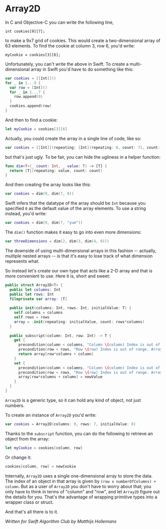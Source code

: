# Array2D

In C and Objective-C you can write the following line,

	int cookies[9][7];
	
to make a 9x7 grid of cookies. This would create a two-dimensional array of 63 elements. To find the cookie at column 3, row 6, you'd write:

	myCookie = cookies[3][6];
	
Unfortunately, you can't write the above in Swift. To create a multi-dimensional array in Swift you'd have to do something like this:

```swift
var cookies = [[Int]]()
for _ in 1...9 {
  var row = [Int]()
  for _ in 1...7 {
    row.append(0)
  }
  cookies.append(row)
}
```

And then to find a cookie:

```swift
let myCookie = cookies[3][6]
```

Actually, you could create the array in a single line of code, like so:

```swift
var cookies = [[Int]](repeating: [Int](repeating: 0, count: 7), count: 9)
```

but that's just ugly. To be fair, you can hide the ugliness in a helper function:

```swift
func dim<T>(_ count: Int, _ value: T) -> [T] {
  return [T](repeating: value, count: count)
}
```

And then creating the array looks like this:

```swift
var cookies = dim(9, dim(7, 0))
```

Swift infers that the datatype of the array should be `Int` because you specified `0` as the default value of the array elements. To use a string instead, you'd write:

```swift
var cookies = dim(9, dim(7, "yum"))
```

The `dim()` function makes it easy to go into even more dimensions:

```swift
var threeDimensions = dim(2, dim(3, dim(4, 0)))
```

The downside of using multi-dimensional arrays in this fashion -- actually, multiple nested arrays -- is that it's easy to lose track of what dimension represents what.

So instead let's create our own type that acts like a 2-D array and that is more convenient to use. Here it is, short and sweet:

```swift
public struct Array2D<T> {
  public let columns: Int
  public let rows: Int
  fileprivate var array: [T]
  
  public init(columns: Int, rows: Int, initialValue: T) {
    self.columns = columns
    self.rows = rows
    array = .init(repeating: initialValue, count: rows*columns)
  }
  
  public subscript(column: Int, row: Int) -> T {
    get {
      precondition(column < columns, "Column \(column) Index is out of range. Array<T>(columns: \(columns), rows:\(rows))")
      precondition(row < rows, "Row \(row) Index is out of range. Array<T>(columns: \(columns), rows:\(rows))")
      return array[row*columns + column]
    }
    set {
      precondition(column < columns, "Column \(column) Index is out of range. Array<T>(columns: \(columns), rows:\(rows))")
      precondition(row < rows, "Row \(row) Index is out of range. Array<T>(columns: \(columns), rows:\(rows))")
      array[row*columns + column] = newValue
    }
  }
}
```

`Array2D` is a generic type, so it can hold any kind of object, not just numbers.

To create an instance of `Array2D` you'd write:

```swift
var cookies = Array2D(columns: 9, rows: 7, initialValue: 0)
```

Thanks to the `subscript` function, you can do the following to retrieve an object from the array:

```swift
let myCookie = cookies[column, row]
```

Or change it:

```swift
cookies[column, row] = newCookie
```

Internally, `Array2D` uses a single one-dimensional array to store the data. The index of an object in that array is given by `(row x numberOfColumns) + column`. But as a user of `Array2D` you don't have to worry about that; you only have to think in terms of "column" and "row", and let `Array2D` figure out the details for you. That's the advantage of wrapping primitive types into a wrapper class or struct.

And that's all there is to it.

*Written for Swift Algorithm Club by Matthijs Hollemans*
